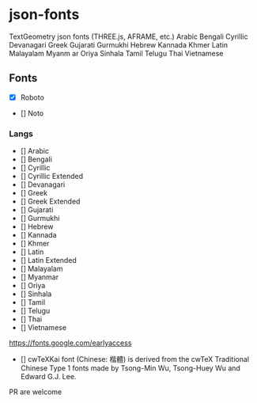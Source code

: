 # json-fonts
TextGeometry json fonts (THREE.js, AFRAME, etc.) Arabic Bengali Cyrillic Devanagari Greek Gujarati Gurmukhi Hebrew Kannada Khmer Latin Malayalam Myanm ar Oriya Sinhala Tamil Telugu Thai Vietnamese

## Fonts
- [x] Roboto
- [] Noto

### Langs

- [] Arabic
- [] Bengali
- [] Cyrillic
- [] Cyrillic Extended
- [] Devanagari
- [] Greek
- [] Greek Extended
- [] Gujarati
- [] Gurmukhi
- [] Hebrew
- [] Kannada
- [] Khmer
- [] Latin
- [] Latin Extended
- [] Malayalam
- [] Myanmar
- [] Oriya
- [] Sinhala
- [] Tamil
- [] Telugu
- [] Thai
- [] Vietnamese

https://fonts.google.com/earlyaccess

- [] cwTeXKai font (Chinese: 楷體) is derived from the cwTeX Traditional Chinese Type 1 fonts made by Tsong-Min Wu, Tsong-Huey Wu and Edward G.J. Lee.

PR are welcome
